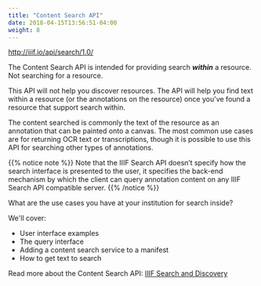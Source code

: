 ```yaml
---
title: "Content Search API"
date: 2018-04-15T13:56:51-04:00
weight: 8
---
```


http://iiif.io/api/search/1.0/

The Content Search API is intended for providing search _**within**_ a resource. Not searching for a resource.

This API will not help you discover resources. The API will help you find text within a resource (or the annotations on the resource) once you've found a resource that support search within.

The content searched is commonly the text of the resource as an annotation that can be painted onto a canvas. The most common use cases are for returning OCR text or transcriptions, though it is possible to use this API for searching other types of annotations.

{{% notice note %}}
Note that the IIIF Search API doesn’t specify how the search interface is presented to the user, it specifies the back-end mechanism by which the client can query annotation content on any IIIF Search API compatible server.
{{% /notice %}}

What are the use cases you have at your institution for search inside?

We'll cover:

- User interface examples
- The query interface
- Adding a content search service to a manifest
- How to get text to search

<!-- #backlog:500 write a bit about different levels of discovery. First discover the resource; then discover within the resource -->

<!-- #todo:310 write a bit about the level at which "within" works. what do you call a resource? Is it a single bound book? A multivolume work? -->

Read more about the Content Search API:
[IIIF Search and Discovery](http://resources.digirati.com/iiif/an-introduction-to-iiif/search.html)
